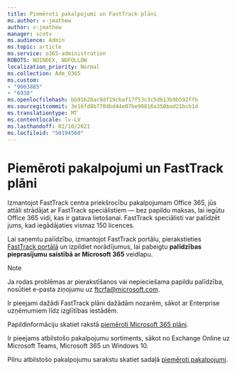 ```yaml
---
title: Piemēroti pakalpojumi un FastTrack plāni
ms.author: v-jmathew
author: v-jmathew
manager: scotv
ms.audience: Admin
ms.topic: article
ms.service: o365-administration
ROBOTS: NOINDEX, NOFOLLOW
localization_priority: Normal
ms.collection: Adm_O365
ms.custom:
- "9003885"
- "6938"
ms.openlocfilehash: bb91628ac9df19cbaf17f53c3c5db13b9b592ffb
ms.sourcegitcommit: 3e16fd8b7704bd44e07be90816a350bad21bcb1d
ms.translationtype: MT
ms.contentlocale: lv-LV
ms.lasthandoff: 02/10/2021
ms.locfileid: "50194560"
---
```

# <a name="eligible-services-and-plans-for-fasttrack"></a>Piemēroti pakalpojumi un FastTrack plāni

Izmantojot FastTrack centra priekšrocību pakalpojumam Office 365, jūs attāli strādājat ar FastTrack speciālistiem — bez papildu maksas, lai iegūtu Office 365 vidi, kas ir gatava lietošanai. FastTrack speciālisti var palīdzēt jums, kad iegādājaties vismaz 150 licences.

Lai saņemtu palīdzību, izmantojot FastTrack portālu, pierakstieties [FastTrack portālā](https://go.microsoft.com/fwlink/?linkid=2125443) un izpildiet norādījumus, lai pabeigtu **palīdzības pieprasījumu saistībā ar Microsoft 365** veidlapu.

> [!NOTE]
> Ja rodas problēmas ar pierakstīšanos vai nepieciešama papildu palīdzība, nosūtiet e-pasta ziņojumu uz [ftcrfa@microsoft.com](mailto:ftcrfa@microsoft.com).

Ir pieejami dažādi FastTrack plāni dažādām nozarēm, sākot ar Enterprise uzņēmumiem līdz izglītības iestādēm.

Papildinformāciju skatiet rakstā [piemēroti Microsoft 365 plāni](https://go.microsoft.com/fwlink/?linkid=2125459).

Ir pieejams atbilstošo pakalpojumu sortiments, sākot no Exchange Online uz Microsoft Teams, Microsoft 365 un Windows 10.

Pilnu atbilstošo pakalpojumu sarakstu skatiet sadaļā [piemēroti pakalpojumi](https://go.microsoft.com/fwlink/?linkid=2125636).
